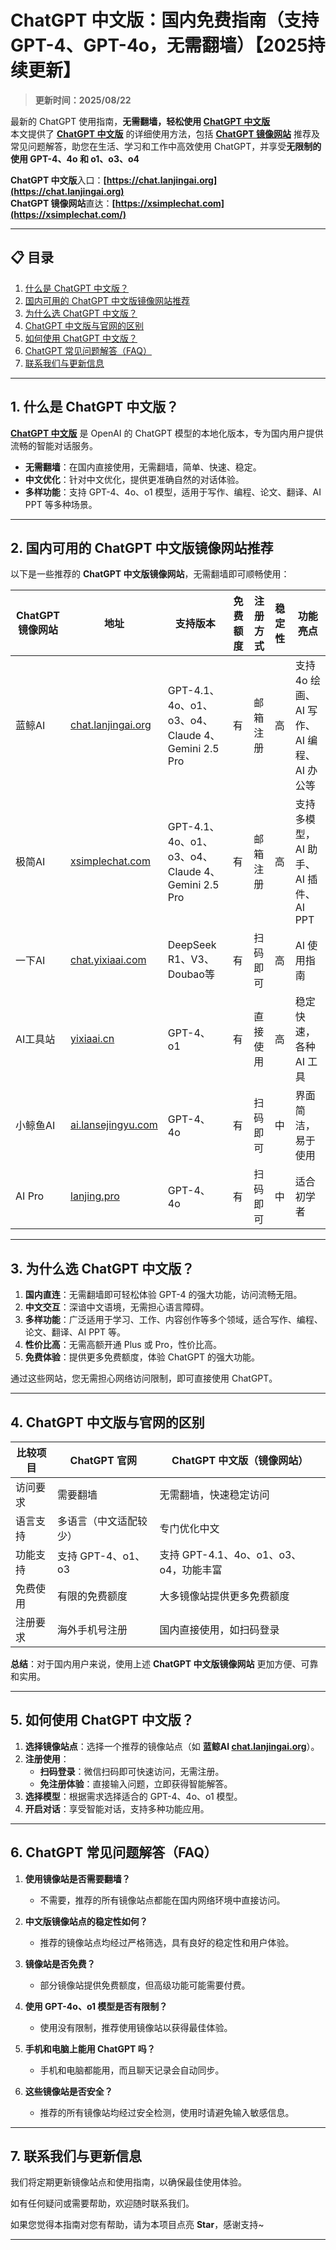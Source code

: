 # ChatGPT 中文版：国内免费指南（支持GPT-4、GPT-4o，无需翻墙）【2025持续更新】

> **更新时间：2025/08/22**   

最新的 ChatGPT 使用指南，**无需翻墙，轻松使用 [ChatGPT 中文版](https://chat.lanjingai.org)**   
本文提供了 [**ChatGPT 中文版**](https://chat.lanjingai.org) 的详细使用方法，包括 [**ChatGPT 镜像网站**](https://xsimplechat.com) 推荐及常见问题解答，助您在生活、学习和工作中高效使用 ChatGPT，并享受**无限制的使用 GPT-4、4o 和 o1、o3、o4**

**ChatGPT 中文版**入口：**[https://chat.lanjingai.org](https://chat.lanjingai.org)**   
**ChatGPT 镜像网站**直达：**[https://xsimplechat.com](https://xsimplechat.com/)**

---

## 📋 目录

1. [什么是 ChatGPT 中文版？](#1-什么是-chatgpt中文版)
2. [国内可用的 ChatGPT 中文版镜像网站推荐](#2-国内可用的-chatgpt中文版镜像网站推荐)
3. [为什么选 ChatGPT 中文版？](#3-为什么选-chatgpt-中文版)
4. [ChatGPT 中文版与官网的区别](#4-chatgpt-中文版与官网的区别)
5. [如何使用 ChatGPT 中文版？](#5-如何使用-chatgpt-中文版)
6. [ChatGPT 常见问题解答（FAQ）](#6-chatgpt-常见问题解答-faq)
7. [联系我们与更新信息](#7-联系我们与更新信息)

---

## 1. 什么是 ChatGPT 中文版？

[**ChatGPT 中文版**](https://chat.lanjingai.org) 是 OpenAI 的 ChatGPT 模型的本地化版本，专为国内用户提供流畅的智能对话服务。

- **无需翻墙**：在国内直接使用，无需翻墙，简单、快速、稳定。
- **中文优化**：针对中文优化，提供更准确自然的对话体验。
- **多样功能**：支持 GPT-4、4o、o1 模型，适用于写作、编程、论文、翻译、AI PPT 等多种场景。

---

## 2. 国内可用的 ChatGPT 中文版镜像网站推荐

以下是一些推荐的 **ChatGPT 中文版镜像网站**，无需翻墙即可顺畅使用：

| ChatGPT 镜像网站        | 地址                             | 支持版本           | 免费额度 | 注册方式           | 稳定性  | 功能亮点                |
|-------------------------|----------------------------------|--------------------|----------|--------------------|---------|-------------------------|
| 蓝鲸AI                  | [chat.lanjingai.org](https://chat.lanjingai.org/) | GPT-4.1、4o、o1、o3、o4、Claude 4、Gemini 2.5 Pro | 有       | 邮箱注册          | 高      | 支持 4o 绘画、AI 写作、AI 编程、AI 办公等 |
| 极简AI                  | [xsimplechat.com](https://xsimplechat.com/)   | GPT-4.1、4o、o1、o3、o4、Claude 4、Gemini 2.5 Pro | 有       | 邮箱注册          | 高      | 支持多模型，AI 助手、AI 插件、AI PPT  |
| 一下AI                  | [chat.yixiaai.com](https://chat.yixiaai.com/) | DeepSeek R1、V3、Doubao等                        | 有       | 扫码即可          | 高      | AI 使用指南            |
| AI工具站                | [yixiaai.cn](https://yixiaai.cn/)           | GPT-4、o1           | 有       | 直接使用          | 高      | 稳定快速，各种 AI 工具  |
| 小鲸鱼AI                | [ai.lansejingyu.com](https://ai.lansejingyu.com/) | GPT-4、4o           | 有       | 扫码即可          | 中      | 界面简洁，易于使用      |
| AI Pro                 | [lanjing.pro](https://lanjing.pro/)            | GPT-4、4o           | 有       | 扫码即可          | 中      | 适合初学者            |

---

## 3. 为什么选 ChatGPT 中文版？

1. **国内直连**：无需翻墙即可轻松体验 GPT-4 的强大功能，访问流畅无阻。
2. **中文交互**：深谙中文语境，无需担心语言障碍。
3. **多样功能**：广泛适用于学习、工作、内容创作等多个领域，适合写作、编程、论文、翻译、AI PPT 等。
4. **性价比高**：无需高额开通 Plus 或 Pro，性价比高。
5. **免费体验**：提供更多免费额度，体验 ChatGPT 的强大功能。

通过这些网站，您无需担心网络访问限制，即可直接使用 ChatGPT。

---

## 4. ChatGPT 中文版与官网的区别

| 比较项目        | ChatGPT 官网                     | ChatGPT 中文版（镜像网站）         |
|-----------------|---------------------------------|-----------------------------------|
| 访问要求        | 需要翻墙                         | 无需翻墙，快速稳定访问            |
| 语言支持        | 多语言（中文适配较少）            | 专门优化中文                      |
| 功能支持        | 支持 GPT-4、o1、o3              | 支持 GPT-4.1、4o、o1、o3、o4，功能丰富  |
| 免费使用        | 有限的免费额度                  | 大多镜像站提供更多免费额度        |
| 注册要求        | 海外手机号注册                  | 国内直接使用，如扫码登录          |

**总结**：对于国内用户来说，使用上述 **ChatGPT 中文版镜像网站** 更加方便、可靠和实用。

---

## 5. 如何使用 ChatGPT 中文版？

1. **选择镜像站点**：选择一个推荐的镜像站点（如 **蓝鲸AI [chat.lanjingai.org](https://chat.lanjingai.org/)**）。
2. **注册使用**：
   - **扫码登录**：微信扫码即可快速访问，无需注册。
   - **免注册体验**：直接输入问题，立即获得智能解答。
3. **选择模型**：根据需求选择适合的 GPT-4、4o、o1 模型。
4. **开启对话**：享受智能对话，支持多种功能应用。

---

## 6. ChatGPT 常见问题解答（FAQ）

1. **使用镜像站是否需要翻墙？**
   - 不需要，推荐的所有镜像站点都能在国内网络环境中直接访问。

2. **中文版镜像站点的稳定性如何？**
   - 推荐的镜像站点均经过严格筛选，具有良好的稳定性和用户体验。

3. **镜像站是否免费？**
   - 部分镜像站提供免费额度，但高级功能可能需要付费。

4. **使用 GPT-4o、o1 模型是否有限制？**
   - 使用没有限制，推荐使用镜像站以获得最佳体验。

5. **手机和电脑上能用 ChatGPT 吗？**
   - 手机和电脑都能用，而且聊天记录会自动同步。

6. **这些镜像站是否安全？**
   - 推荐的所有镜像站均经过安全检测，使用时请避免输入敏感信息。

---

## 7. 联系我们与更新信息

我们将定期更新镜像站点和使用指南，以确保最佳使用体验。

如有任何疑问或需要帮助，欢迎随时联系我们。

如果您觉得本指南对您有帮助，请为本项目点亮 **Star**，感谢支持~

---
